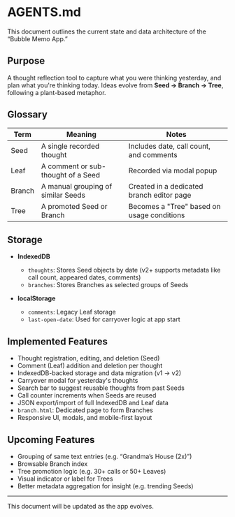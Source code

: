 # AGENTS.md

This document outlines the current state and data architecture of the “Bubble Memo App.”

## Purpose

A thought reflection tool to capture what you were thinking yesterday, and plan what you're thinking today. Ideas evolve from **Seed → Branch → Tree**, following a plant-based metaphor.

## Glossary

| Term   | Meaning                            | Notes                                      |
| ------ | ---------------------------------- | ------------------------------------------ |
| Seed   | A single recorded thought          | Includes date, call count, and comments    |
| Leaf   | A comment or sub-thought of a Seed | Recorded via modal popup                   |
| Branch | A manual grouping of similar Seeds | Created in a dedicated branch editor page  |
| Tree   | A promoted Seed or Branch          | Becomes a "Tree" based on usage conditions |

## Storage

* **IndexedDB**

  * `thoughts`: Stores Seed objects by date (v2+ supports metadata like call count, appeared dates, comments)
  * `branches`: Stores Branches as selected groups of Seeds

* **localStorage**

  * `comments`: Legacy Leaf storage
  * `last-open-date`: Used for carryover logic at app start

## Implemented Features

* Thought registration, editing, and deletion (Seed)
* Comment (Leaf) addition and deletion per thought
* IndexedDB-backed storage and data migration (v1 → v2)
* Carryover modal for yesterday's thoughts
* Search bar to suggest reusable thoughts from past Seeds
* Call counter increments when Seeds are reused
* JSON export/import of full IndexedDB and Leaf data
* `branch.html`: Dedicated page to form Branches
* Responsive UI, modals, and mobile-first layout

## Upcoming Features

* Grouping of same text entries (e.g. “Grandma’s House (2x)”)
* Browsable Branch index
* Tree promotion logic (e.g. 30+ calls or 50+ Leaves)
* Visual indicator or label for Trees
* Better metadata aggregation for insight (e.g. trending Seeds)

---

This document will be updated as the app evolves.
